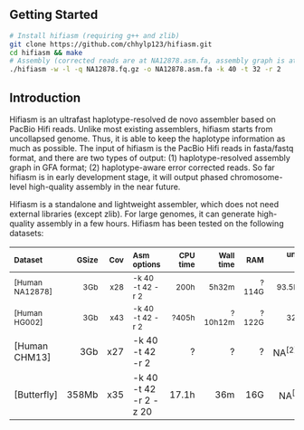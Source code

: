 ## Getting Started

```sh
# Install hifiasm (requiring g++ and zlib)
git clone https://github.com/chhylp123/hifiasm.git
cd hifiasm && make
# Assembly (corrected reads are at NA12878.asm.fa, assembly graph is at NA12878.asm.fa.gfa)
./hifiasm -w -l -q NA12878.fq.gz -o NA12878.asm.fa -k 40 -t 32 -r 2
```

## Introduction
Hifiasm is an ultrafast haplotype-resolved de novo assembler based on PacBio Hifi reads. Unlike most existing assemblers, hifiasm starts from uncollapsed genome. Thus, it is able to keep the haplotype information as much as possible. The input of hifiasm is the PacBio Hifi reads in fasta/fastq format, and there are two types of output: (1) haplotype-resolved assembly graph in GFA format; (2) haplotype-aware error corrected reads. So far hifiasm is in early development stage, it will output phased chromosome-level high-quality assembly in the near future.

Hifiasm is a standalone and lightweight assembler, which does not need external libraries (except zlib). For large genomes, it can generate high-quality assembly in a few hours. Hifiasm has been tested on the following datasets:

|<sub>Dataset<sub>|<sub>GSize<sub>|<sub>Cov<sub>|<sub>Asm options<sub>|<sub>CPU time<sub>|<sub>Wall time<sub>|<sub>RAM<sub>|<sub>unitig/contig N50<sup>[1]</sup><sub>|
|:---------------|-----:|-----:|:---------------------|-------:|--------:|----:|----------------:|
|<sub>[Human NA12878]<sub>|<sub>3Gb<sub>|<sub>x28<sub>|<sub>-k 40 -t 42 -r 2<sub>|<sub>200h<sub>|    <sub>5h32m<sub>|<sub>?114G<sub>|<sub>93.5Kb/18.6Mb<sub>|
|<sub>[Human HG002]<sub>|<sub>3Gb<sub>|<sub>x43<sub>|<sub>-k 40 -t 42 -r 2<sub>|<sub>?405h<sub>|<sub>?10h12m<sub>|<sub>?122G<sub>|<sub>320kb/29Mb<sub>|
|[Human CHM13]   |   3Gb|x27   |-k 40 -t 42 -r 2      |       ?|        ?|    ?|         NA<sup>[2]</sup>/39.8Mb|
|[Butterfly]     | 358Mb|x35   |-k 40 -t 42 -r 2 -z 20|   17.1h|      36m|  16G|         NA<sup>[3]</sup>/7.5Mb|


<style>
  .markdown-body table td {
    font-size: 1px !important;
  }
</style>

